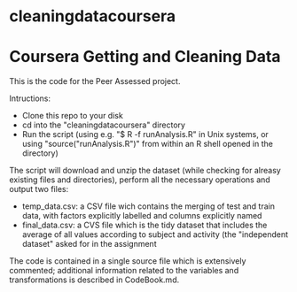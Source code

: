 cleaningdatacoursera
====================

# Coursera Getting and Cleaning Data

This is the code for the Peer Assessed project.

Intructions:

* Clone this repo to your disk
* cd into the "cleaningdatacoursera" directory
* Run the script (using e.g. "$ R -f runAnalysis.R" in Unix systems, or using "source("runAnalysis.R")" from within an R shell opened in the directory)

The script will download and unzip the dataset (while checking for
alreasy existing files and directories), perform all the necessary
operations and output two files:

* temp_data.csv: a CSV file wich contains the merging of test and train data, with factors explicitly labelled and columns explicitly named
* final_data.csv: a CVS file which is the tidy dataset that includes the average of all values according to subject and activity (the "independent dataset" asked for in the assignment

The code is contained in a single source file which is extensively
commented; additional information related to the variables and
transformations is described in CodeBook.md.

